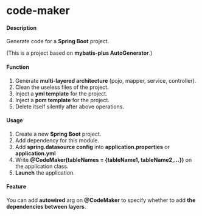 # code-maker

#### Description

Generate code for a **Spring Boot** project.

(This is a project based on **mybatis-plus AutoGenerator**.)

#### Function

1. Generate **multi-layered architecture** (pojo, mapper, service, controller).
2. Clean the useless files of the project.
3. Inject a **yml template** for the project.
4. Inject a **pom template** for the project.
5. Delete itself silently after above operations.

#### Usage

1. Create a new **Spring Boot** project.
2. Add dependency for this module.
3. Add **spring.datasource config** into **application.properties** or **application.yml** 
4. Write **@CodeMaker(tableNames = {tableName1, tableName2,...})** on the application class.
5. **Launch** the application.


#### Feature
You can add  **autowired** arg on **@CodeMaker** to specify whether to add **the dependencies between layers**.
